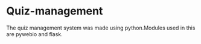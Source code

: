 # Quiz-management
The quiz management system was made using python.Modules used in this are pywebio and flask.
